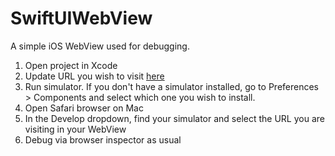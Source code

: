 # SwiftUIWebView
A simple iOS WebView used for debugging.

1. Open project in Xcode
2. Update URL you wish to visit [here](https://github.com/yeul/SwiftUIWebView/blob/1edb8a7d4f2af670b7f92d1fcec6408a8d284c1c/SwiftUIWebView/ContentView.swift#L14)
3. Run simulator. If you don't have a simulator installed, go to Preferences > Components and select which one you wish to install.
5. Open Safari browser on Mac
6. In the Develop dropdown, find your simulator and select the URL you are visiting in your WebView
7. Debug via browser inspector as usual
